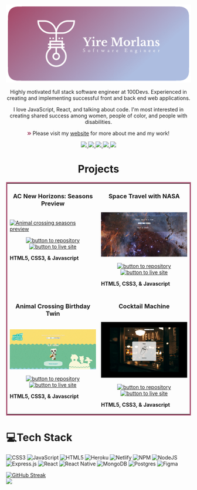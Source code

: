 <p align='center'><img src="https://raw.githubusercontent.com/yiremorlans/yiremorlans/fb1646cc9dce1e2e070e7aac5d1bea81de4d8236/yire-logo.png" alt="yire morlans logo" style="max-width: 100%;"/></p>
<p align='center'>Highly motivated full stack software engineer at 100Devs. Experienced in creating and implementing successful front and back end web applications.</p>
<p align='center'>I love JavaScript, React, and talking about code. I'm most interested in creating shared success among women, people of color, and people with disabilities.</p>
<p align='center'><img src="https://github.com/yiremorlans/yiremorlans/blob/main/fast-forward.png?raw=true" alt="arrow icon" height="10px" margin="auto" style="max-width: 100%;"> Please visit my <a href="https://yiremorlans.netlify.app/">website</a> for more about me and my work! </p>
<p align="center">
  <a href="https://yiremorlans.netlify.app" target="_blank">
    <img src="https://img.shields.io/static/v1?label=|&message=WEBSITE&color=a3496a&style=flat&logo=react&logo-color=white"/>
  </a>
  <a href="https://www.linkedin.com/in/yiremorlans/" target="_blank">
    <img src="https://img.shields.io/static/v1?label=|&message=LINKED-IN&color=a3496a&style=flat&logo=linkedin&logo-color=white"/>
  </a>
  <a href="https://twitter.com/xenaaMorph" target="_blank">
    <img src="https://img.shields.io/static/v1?label=|&message=TWITTER&color=a3496a&style=flat&logo=twitter&logo-color=white"/>
  </a>
  <a href="https://angel.co/u/yire-morlans" target="_blank">
      <img src="https://img.shields.io/static/v1?label=|&message=ANGEL-LIST&color=a3496a&style=flat&logo=angellist&logo-color=white"/>
  </a>
  <a href="#" target="_blank">
      <img src="https://img.shields.io/static/v1?label=|&message=RESUME&color=a3496a&style=flat&logo=react&logo-color=white"/>
  </a> 
</p>


<h1 align="center">Projects</h1>

<table bordercolor="#a3496a">
  
  <tr>
    <td width="50%" valign="top">
      <h3 align="center">AC New Horizons: Seasons Preview</h3>
        <br />
        <a target="_blank" href="https://yiremorlans.github.io/acnh-seasons/">
            <img src="https://github.com/yiremorlans/yiremorlans/blob/main/ac-seasons.gif" width="100%" alt="Animal crossing seasons preview"/>
        </a>
        <br />
        <p align="center">
          
  <a href="https://github.com/yiremorlans/acnh-seasons" target="_blank" rel="noreferrer">
    <img src="https://img.shields.io/badge/-repo-efefef?style=flat-square&logo=github&logoColor=a24667" alt="button to repository" height ="25px"></a> 
  <a href="https://yiremorlans.github.io/acnh-seasons/" target="_blank" rel="noreferrer">
    <img src="https://img.shields.io/badge/-live%20site-a24667?style=flat-square" alt="button to live site" height="25px"></a>
        </p>
         <p><strong>HTML5, CSS3, & Javascript</strong></p>
    </td>
    <td width="50%" valign="top">
      <h3 align="center">Space Travel with NASA</h3>
        <br />
      <a target="_blank" href="https://yiremorlans.github.io/NASA-api/">
            <img src="https://github.com/yiremorlans/yiremorlans/blob/main/nasa-data.gif" width="100%"  alt="NASA picture of day API web app"/>
        </a>
        <br />
        <p align="center">
          
  <a href="https://github.com/yiremorlans/NASA-api" target="_blank">
    <img src="https://img.shields.io/badge/-repo-efefef?style=flat-square&logo=github&logoColor=a24667" alt="button to repository" height ="25px"></a> 
  </a>
  <a href="https://yiremorlans.github.io/NASA-api/" target="_blank">
    <img src="https://img.shields.io/badge/-live%20site-a24667?style=flat-square" alt="button to live site" height="25px"></a>
  </a>
      </p>
      <p><strong>HTML5, CSS3, & Javascript</strong></p>
    </td>
  </tr>
  
  <tr>
    <td width="50%" valign="top">
      <h3 align="center">Animal Crossing Birthday Twin</h3>
      <br />
        <a target="_blank" href="https://yiremorlans.github.io/ac-birthdaytwin/">
          <img src="https://github.com/yiremorlans/yiremorlans/blob/main/birthday-twin.gif" width="100%" alt="Animal crossing birthday twin finder"/>
        </a>
      <br />
        <p align="center">
  <a href="https://github.com/yiremorlans/ac-birthdaytwin" target="_blank">
    <img src="https://img.shields.io/badge/-repo-efefef?style=flat-square&logo=github&logoColor=a24667" alt="button to repository" height ="25px"></a> 
  </a>
  <a href="https://yiremorlans.github.io/ac-birthdaytwin/" target="_blank">
    <img src="https://img.shields.io/badge/-live%20site-a24667?style=flat-square" alt="button to live site" height="25px"></a>
  </a>
      </p>
        <p><strong>HTML5, CSS3, & Javascript</strong></p>
    </td>
    <td width="50%" valign="top">
      <h3 align="center">Cocktail Machine</h3>
        <br />
        <a target="_blank" href="https://cocktail-machine.netlify.app/">
          <img src="https://github.com/yiremorlans/yiremorlans/blob/main/cocktail-generator.gif" width="100%" alt="cocktail generator"/>
        </a>
        <br />
        <p align="center">
          
  <a href="https://github.com/yiremorlans/cocktail-machine" target="_blank">
  <img src="https://img.shields.io/badge/-repo-efefef?style=flat-square&logo=github&logoColor=a24667" alt="button to repository" height ="25px"></a> 
  </a>
  <a href="https://cocktail-machine.netlify.app/" target="_blank">
    <img src="https://img.shields.io/badge/-live%20site-a24667?style=flat-square" alt="button to live site" height="25px"></a>
      </p>
        <p><strong>HTML5, CSS3, & Javascript</strong></p>
    </td>
  </tr>
</table>

# 💻Tech Stack
![CSS3](https://img.shields.io/badge/css3-%231572B6.svg?style=flat&logo=css3&logoColor=white) ![JavaScript](https://img.shields.io/badge/javascript-%23323330.svg?style=flat&logo=javascript&logoColor=%23F7DF1E) ![HTML5](https://img.shields.io/badge/html5-%23E34F26.svg?style=flat&logo=html5&logoColor=white) ![Heroku](https://img.shields.io/badge/heroku-%23430098.svg?style=flat&logo=heroku&logoColor=white) ![Netlify](https://img.shields.io/badge/netlify-%23000000.svg?style=flat&logo=netlify&logoColor=#00C7B7) ![NPM](https://img.shields.io/badge/NPM-%23000000.svg?style=flat&logo=npm&logoColor=white) ![NodeJS](https://img.shields.io/badge/node.js-6DA55F?style=flat&logo=node.js&logoColor=white) ![Express.js](https://img.shields.io/badge/express.js-%23404d59.svg?style=flat&logo=express&logoColor=%2361DAFB) ![React](https://img.shields.io/badge/react-%2320232a.svg?style=flat&logo=react&logoColor=%2361DAFB) ![React Native](https://img.shields.io/badge/react_native-%2320232a.svg?style=flat&logo=react&logoColor=%2361DAFB) ![MongoDB](https://img.shields.io/badge/MongoDB-%234ea94b.svg?style=flat&logo=mongodb&logoColor=white) ![Postgres](https://img.shields.io/badge/postgres-%23316192.svg?style=flat&logo=postgresql&logoColor=white) 	![Figma](https://img.shields.io/badge/figma-%23F24E1E.svg?style=flat&logo=figma&logoColor=white)
 <br>

  
 [![GitHub Streak](http://github-readme-streak-stats.herokuapp.com?user=yiremorlans&theme=tokyonight&date_format=M%20j%5B%2C%20Y%5D&background=DD272700)](https://git.io/streak-stats)
 <br/>
   <img src="https://www.codewars.com/users/XenaaMorph%20/badges/small">
